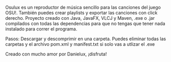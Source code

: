 Osulux es un reproductor de música sencillo para las canciones del juego OSU!. También puedes crear playlists y exportar las canciones con click derecho. Proyecto creado con Java, JavaFX, VLCJ y Maven, .exe o .jar compilados con todas las dependencias para que no tengas que tener nada instalado para correr el programa.


Pasos: Descargar y descomprimir en una carpeta. Puedes eliminar todas las carpetas y el archivo pom.xml y manifest.txt si solo vas a utlizar el .exe



Creado con mucho amor por Danielux, ¡disfruta!
